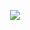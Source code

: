 <p align="center">
   <img src="https://github.com/arth2002/arth2002/blob/main/gif/ezgif.com-gif-maker.gif">
<img src="https://media1.giphy.com/media/fV0oSDsZ4UgdW/giphy.gif?cid=ecf05e47tdjpj0pj5o0u6p7fjwdbfx51w5iexakot84quyq5&amp;ep=v1_gifs_search&amp;rid=giphy.gif&amp;ct=g" alt="keanu reeves 90s GIF" style="width: 500px; height: 357.143px; left: 0px; top: 0px; opacity: 0;">
</p>

